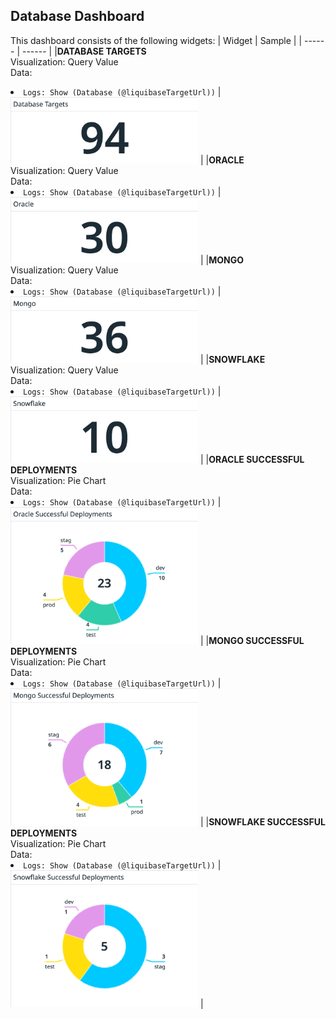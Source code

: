 ## Database Dashboard

This dashboard consists of the following widgets:
| Widget | Sample |
| ------ | ------ |
|<b>DATABASE TARGETS</b><br>Visualization: Query Value<br>Data:<li>`Logs: Show (Database (@liquibaseTargetUrl))` | <img src=img/DatabaseTargets.png width="300"> |
|<b>ORACLE</b><br>Visualization: Query Value<br>Data:<li>`Logs: Show (Database (@liquibaseTargetUrl))` | <img src=img/Oracle.png width="300"> |
|<b>MONGO</b><br>Visualization: Query Value<br>Data:<li>`Logs: Show (Database (@liquibaseTargetUrl))` | <img src=img/Mongo.png width="300"> |
|<b>SNOWFLAKE</b><br>Visualization: Query Value<br>Data:<li>`Logs: Show (Database (@liquibaseTargetUrl))` | <img src=img/Snowflake.png width="300"> |
|<b>ORACLE SUCCESSFUL DEPLOYMENTS</b><br>Visualization: Pie Chart<br>Data:<li>`Logs: Show (Database (@liquibaseTargetUrl))` | <img src=img/OracleSuccessfulDeployments.png width="300"> |
|<b>MONGO SUCCESSFUL DEPLOYMENTS</b><br>Visualization: Pie Chart<br>Data:<li>`Logs: Show (Database (@liquibaseTargetUrl))` | <img src=img/MongoSuccessfulDeployments.png width="300"> |
|<b>SNOWFLAKE SUCCESSFUL DEPLOYMENTS</b><br>Visualization: Pie Chart<br>Data:<li>`Logs: Show (Database (@liquibaseTargetUrl))` | <img src=img/SnowflakeSuccessfulDeployments.png width="300"> |


